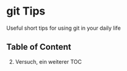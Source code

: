 # git Tips
Useful short tips for using git in your daily life

## Table of Content

2. Versuch, ein weiterer TOC
